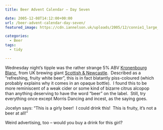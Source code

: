 ```yaml
---
title: Beer Advent Calendar – Day Seven

date: 2005-12-08T14:12:00+00:00
url: /beer-advent-calendar-day-seven/
featured_image: https://cdn.iannelson.uk/uploads/2005/12/connie1_large_71473873_o-1.jpg

categories:
  - Beer
tags:
  - tidy

---
```

Wednesday night’s tipple was the rather strange 5% ABV [Kronenbourg Blanc][1], from UK brewing giant [Scottish & Newcastle][2].  Described as a &#8220;refreshing, fruity white beer&#8221;, this is in fact blatantly piss-coloured (which probably explains why it comes in an opaque bottle).  I found this to be more reminiscent of a weak cider or some kind of bizarre citrus alcopop than anything deserving to have the word &#8220;beer&#8221; on the label.  Still, try everything once except Morris Dancing and incest, as the saying goes.

Jocelyn says: &#8220;This is a girly beer!  I could drink this!  This is fruity, it’s not a beer at all!&#8221;

Weird advertising, too &#8211; would you buy a drink for this girl?<figure class="kg-card kg-image-card">

<img decoding="async" src="https://cdn.iannelson.uk/uploads/2023/08/connie1_large_71473873_o.jpg" class="kg-image" alt loading="lazy" /> </figure>

 [1]: http://www.k1664.co.uk
 [2]: http://www.google.com/url?sa=t&ct=res&cd=1&url=http%3A//www.scottish-newcastle.com/